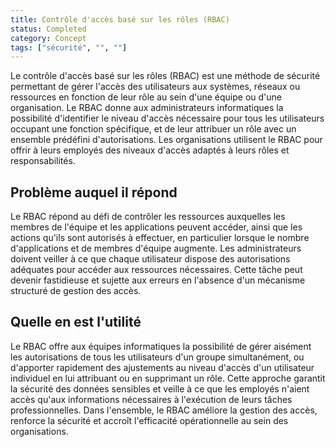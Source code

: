 ```yaml
---
title: Contrôle d'accès basé sur les rôles (RBAC)
status: Completed
category: Concept
tags: ["sécurité", "", ""]
---
```


Le contrôle d'accès basé sur les rôles (RBAC) est une méthode de sécurité permettant de gérer l'accès des utilisateurs aux systèmes, réseaux ou ressources en fonction de leur rôle au sein d'une équipe ou d'une organisation. 
Le RBAC donne aux administrateurs informatiques la possibilité d'identifier le niveau d'accès nécessaire pour tous les utilisateurs occupant une fonction spécifique, et de leur attribuer un rôle avec un ensemble prédéfini d'autorisations. 
Les organisations utilisent le RBAC pour offrir à leurs employés des niveaux d'accès adaptés à leurs rôles et responsabilités.

## Problème auquel il répond

Le RBAC répond au défi de contrôler les ressources auxquelles les membres de l'équipe et les applications peuvent accéder, ainsi que les actions qu'ils sont autorisés à effectuer, en particulier lorsque le nombre d'applications et de membres d'équipe augmente. 
Les administrateurs doivent veiller à ce que chaque utilisateur dispose des autorisations adéquates pour accéder aux ressources nécessaires. 
Cette tâche peut devenir fastidieuse et sujette aux erreurs en l'absence d'un mécanisme structuré de gestion des accès.

## Quelle en est l'utilité

Le RBAC offre aux équipes informatiques la possibilité de gérer aisément les autorisations de tous les utilisateurs d'un groupe simultanément, ou d'apporter rapidement des ajustements au niveau d'accès d'un utilisateur individuel en lui attribuant ou en supprimant un rôle. 
Cette approche garantit la sécurité des données sensibles et veille à ce que les employés n'aient accès qu'aux informations nécessaires à l'exécution de leurs tâches professionnelles. 
Dans l'ensemble, le RBAC améliore la gestion des accès, renforce la sécurité et accroît l'efficacité opérationnelle au sein des organisations.

